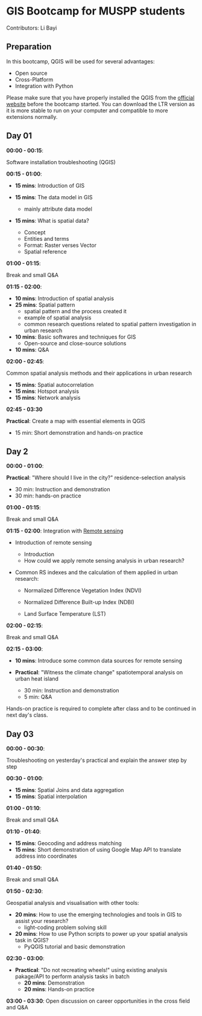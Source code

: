 # GIS Bootcamp for MUSPP students

Contributors: Li Bayi

## Preparation

In this bootcamp, QGIS will be used for several advantages:

- Open source
- Cross-Platform
- Integration with Python

Please make sure that you have properly installed the QGIS from the [official website](https://qgis.org/en/site/forusers/download.html) before the bootcamp started. You can download the LTR version as it is more stable to run on your computer and compatible to more extensions normally.

## Day 01

**00:00 - 00:15**: 

Software installation troubleshooting (QGIS)

**00:15 - 01:00**: 

- **15 mins**: Introduction of GIS
- **15 mins**: The data model in GIS
  - mainly attribute data model

- **15 mins**: What is spatial data?
  - Concept
  - Entities and terms
  - Format: Raster verses Vector
  - Spatial reference

**01:00 - 01:15**: 

Break and small Q&A

**01:15 - 02:00**:

- **10 mins**: Introduction of spatial analysis
- **25 mins**: Spatial pattern
  - spatial pattern and the process created it
  - example of spatial analysis
  - common research questions related to spatial pattern investigation in urban research
- **10 mins**: Basic softwares and techniques for GIS
  - Open-source and close-source solutions
- **10 mins**: Q&A

**02:00 - 02:45**:

Common spatial analysis methods and their applications in urban research
- **15 mins**: Spatial autocorrelation
- **15 mins**: Hotspot analysis
- **15 mins**: Network analysis

**02:45 - 03:30**

**Practical**: Create a map with essential elements in QGIS

- 15 min: Short demonstration and hands-on practice

## Day 2

**00:00 - 01:00**:

**Practical**: "Where should I live in the city?" residence-selection analysis

- 30 min: Instruction and demonstration
- 30 min: hands-on practice

**01:00 - 01:15**: 

Break and small Q&A

**01:15 - 02:00**: Integration with [Remote sensing](./contents/rs.md)

- Introduction of remote sensing
  - Introduction
  - How could we apply remote sensing analysis in urban research?

- Common RS indexes and the calculation of them applied in urban research:

  - Normalized Difference Vegetation Index (NDVI)

  - Normalized Difference Built-up Index (NDBI)

  - Land Surface Temperature (LST)

**02:00 - 02:15**:

Break and small Q&A

**02:15 - 03:00**: 

- **10 mins**: Introduce some common data sources for remote sensing

- **Practical**: "Witness the climate change" spatiotemporal analysis on urban heat island
  - 30 min: Instruction and demonstration
  - 5 min: Q&A

Hands-on practice is required to complete after class and to be continued in next day's class.

## Day 03

**00:00 - 00:30**: 

Troubleshooting on yesterday's practical and explain the answer step by step

**00:30 - 01:00**: 

- **15 mins**: Spatial Joins and data aggregation
- **15 mins**: Spatial interpolation

**01:00 -  01:10**: 

Break and small Q&A

**01:10 -  01:40**: 

- **15 mins**: Geocoding and address matching
- **15 mins**: Short demonstration of using Google Map API to translate address into coordinates

**01:40 -  01:50**: 

Break and small Q&A

**01:50 - 02:30**: 

Geospatial analysis and visualisation with other tools:

- **20 mins**: How to use the emerging technologies and tools in GIS to assist your research? 
  - light-coding problem solving skill
- **20 mins**: How to use Python scripts to power up your spatial analysis task in QGIS?
  - PyQGIS tutorial and basic demonstration

**02:30 -  03:00**: 

- **Practical**: "Do not recreating wheels!" using existing analysis pakage/API to perform analysis tasks in batch
  - **20 mins**: Demonstration
  - **20 mins**: Hands-on practice

**03:00 - 03:30**: Open discussion on career opportunities in the cross field and Q&A
